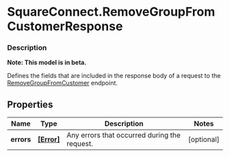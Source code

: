 # SquareConnect.RemoveGroupFromCustomerResponse

### Description
**Note: This model is in beta.**

Defines the fields that are included in the response body of a request to the [RemoveGroupFromCustomer](#endpoint-removegroupfromcustomer) endpoint.

## Properties
Name | Type | Description | Notes
------------ | ------------- | ------------- | -------------
**errors** | [**[Error]**](Error.md) | Any errors that occurred during the request. | [optional] 


